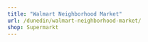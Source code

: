 ```yaml
---
title: "Walmart Neighborhood Market"
url: /dunedin/walmart-neighborhood-market/
shop: Supermarkt
---
```

